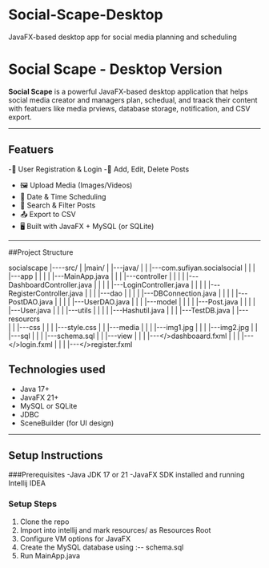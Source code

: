 # Social-Scape-Desktop
JavaFX-based desktop app for social media planning and scheduling

# Social Scape - Desktop Version

**Social Scape** is a powerful JavaFX-based desktop application that helps social media creator and managers plan, schedual, and traack their content with featuers like media prviews, database storage, notification, and CSV export.

------

## Featuers 

-🔐 User Registration & Login
-📝 Add, Edit, Delete Posts
- 🖼 Upload Media (Images/Videos)
- 📅 Date & Time Scheduling
- 🔎 Search & Filter Posts
- 📤 Export to CSV
- 🖥 Built with JavaFX + MySQL (or SQLite)

-----

##Project Structure

  socialscape
  |----src/
  |   |main/
  |      |---java/
  |      |   |---com.sufiyan.socialsocial
  |      |   |  |---app
  |      |   |  | |---MainApp.java
  |      |   |  |---controller
  |      |   |  |  |---DashboardController.java
  |      |   |  |  |---LoginController.java
  |      |   |  |  |---RegisterController.java
  |      |   |  |---dao
  |      |   |  |  |---DBConnection.java
  |      |   |  |  |---PostDAO.java
  |      |   |  |  |---UserDAO.java
  |      |   |  |---model
  |      |   |  |  |---Post.java
  |      |   |  |  |---User.java
  |      |   |  |---utils
  |      |   |  |  |---Hashutil.java
  |      |   |  |---TestDB.java
  |      |---resourcrs   
  |      |   |---css
  |      |   |  |---style.css
  |      |   |---media 
  |      |   |  |---img1.jpg
  |      |   |  |---img2.jpg
  |      |   |---sql
  |      |   |  |---schema.sql
  |      |   |---view
  |      |   |  |---</>dashboaard.fxml
  |      |   |  |---</>login.fxml
  |      |   |  |---</>register.fxml

  ## Technologies used
  - Java 17+
  - JavaFX 21+
  - MySQL or SQLite
  - JDBC
  - SceneBuilder (for UI design)
 
  ----
  ## Setup Instructions
  ###Prerequisites
  -Java JDK 17 or 21
  -JavaFX SDK installed and running
  Intellij IDEA

  ### Setup Steps
  1. Clone the repo
  2. Import into intellij and mark resources/ as Resources Root
  3. Configure VM options for JavaFX
  4. Create the MySQL database using :-- schema.sql
  5. Run MainApp.java

